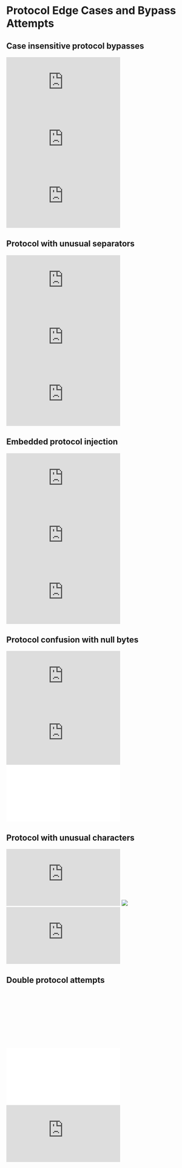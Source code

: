 # Protocol Edge Cases and Bypass Attempts

## Case insensitive protocol bypasses
![](HTTPS://prefix.com/prefix/../../../evil.com/uppercase-protocol.js)
![](HtTpS://prefix.com/prefix/../../../evil.com/mixed-case-protocol.js)
![](https://prefix.com/prefix/../../../EVIL.COM/uppercase-domain.js)

## Protocol with unusual separators
![](https:///prefix.com/prefix/../../../evil.com/triple-slash.js)
![](https:////prefix.com/prefix/../../../evil.com/quad-slash.js)
![](https:\\\prefix.com/prefix/../../../evil.com/backslash-separator.js)

## Embedded protocol injection  
![](https://prefix.com/prefix/javascript:alert('embedded')/../../../safe.js)
![](https://prefix.com/prefix/data:text/html,<script>alert(1)</script>/../../../safe.js)
![](https://prefix.com/prefix/vbscript:msgbox("xss")/../../../safe.js)

## Protocol confusion with null bytes
![](https://prefix.com/prefix/../../evil.com%00/null-terminate.js)
![](https://prefix.com/prefix/../../evil.com%00safe.com/null-confuse.js)
![](javascript%00:alert('null-protocol')://prefix.com/prefix/safe.js)

## Protocol with unusual characters
![](https://prefix.com/prefix/../../evil.com/normal-looking.js#javascript:alert('fragment'))
![](https://prefix.com/prefix/?javascript:alert('query')/../../evil.com/query-injection.js)
![](https://prefix.com/prefix/\x00javascript:alert('control-char')/safe.js)

## Double protocol attempts
![](javascript:https://prefix.com/prefix/../../evil.com/double-protocol.js)
![](data:https://prefix.com/prefix/../../evil.com/data-https.js)
![](https://javascript://prefix.com/prefix/../../evil.com/https-javascript.js)